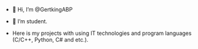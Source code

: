 - 👋 Hi, I’m @GertkingABP
- 👀 I’m student.

- Here is my projects with using IT technologies and program languages (C/C++, Python, C# and etc.).

<!---
GertkingABP/GertkingABP is a ✨ special ✨ repository because its `README.md` (this file) appears on your GitHub profile.
You can click the Preview link to take a look at your changes.
--->
